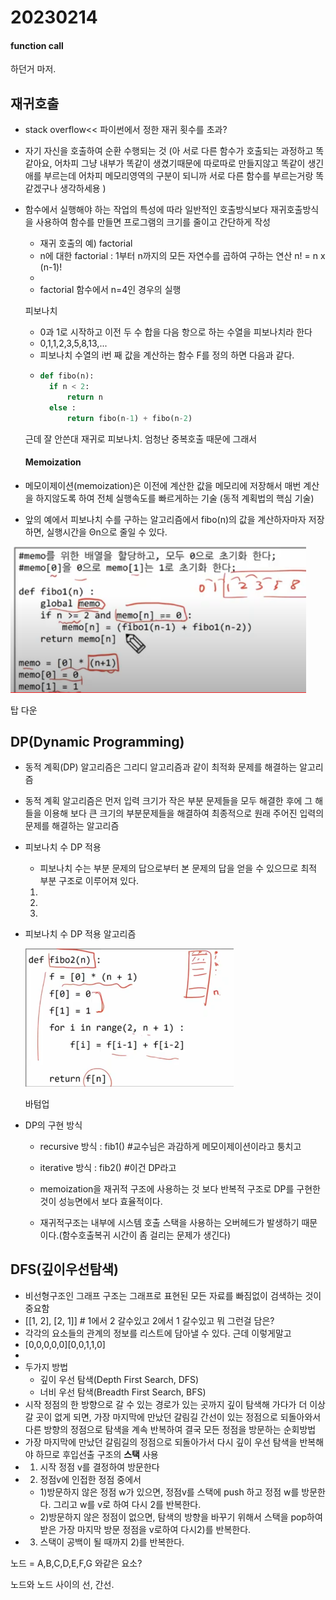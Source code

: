 # 20230214

#### function call

하던거 마저.

## 재귀호출

- stack overflow<< 파이썬에서 정한 재귀 횟수를 초과?

- 자기 자신을 호출하여 순환 수행되는 것 (아 서로 다른 함수가 호출되는 과정하고 똑같아요, 어차피 그냥 내부가 똑같이 생겼기때문에 따로따로 만들지않고 똑같이 생긴애를 부르는데 어차피 메모리영역의 구분이 되니까 서로 다른 함수를 부르는거랑 똑같겠구나 생각하세용  )

- 함수에서 실행해야 하는 작업의 특성에 따라 일반적인 호출방식보다 재귀호출방식을 사용하여 함수를 만들면 프로그램의 크기를 줄이고 간단하게 작성
  
  - 재귀 호출의 예) factorial
  - n에 대한 factorial : 1부터 n까지의 모든 자연수를 곱하여 구하는 연산
      n! = n x (n-1)!
  - 
  - factorial 함수에서 n=4인 경우의 실행
  
  피보나치
  
  - 0과 1로 시작하고 이전 두 수 합을 다음 항으로 하는 수열을 피보나치라 한다
  - 0,1,1,2,3,5,8,13,...
  - 피보나치 수열의 i번 째 값을 계산하는 함수 F를 정의 하면 다음과 같다.
  - ```python
    def fibo(n):
      if n < 2:
          return n
      else :
          return fibo(n-1) + fibo(n-2)
    ```
  
  근데 잘 안쓴대 재귀로 피보나치. 엄청난 중복호출 때문에 
  그래서
  
  #### Memoization

- 메모이제이션(memoization)은 이전에 계산한 값을 메모리에 저장해서 매번 계산을 하지않도록 하여 전체 실행속도를 빠르게하는 기술 (동적 계획법의 핵심 기술)

- 앞의 예에서 피보나치 수를 구하는 알고리즘에서 fibo(n)의 값을 계산하자마자 저장하면, 실행시간을 Θn으로 줄일 수 있다.

<img src="Stack_1_assets/2023-02-14-09-33-10-image.png" title="" alt="" width="473">

탑 다운

## DP(Dynamic Programming)

- 동적 계획(DP) 알고리즘은 그리디 알고리즘과 같이 최적화 문제를 해결하는 알고리즘

- 동적 계획 알고리즘은 먼저 입력 크기가 작은 부분 문제들을 모두 해결한 후에 그 해들을 이용해 보다 큰 크기의 부분문제들을 해결하여 최종적으로 원래 주어진 입력의 문제를 해결하는 알고리즘

- 피보나치 수 DP 적용
  
  - 피보나치 수는 부분 문제의 답으로부터 본 문제의 답을 얻을 수 있으므로 최적 부분 구조로 이루어져 있다.
  
  1)
  2)
  3)

- 피보나치 수 DP 적용 알고리즘
  
  <img src="Stack_1_assets/2023-02-14-09-41-14-image.png" title="" alt="" width="333">
  
  바텀업

- DP의 구현 방식
  
  - recursive 방식 : fib1() #교수님은 과감하게 메모이제이션이라고 퉁치고
  
  - iterative 방식 : fib2() #이건 DP라고
  
  - memoization을 재귀적 구조에 사용하는 것 보다 반복적 구조로 DP를 구현한것이 성능면에서 보다 효율적이다.
  
  - 재귀적구조는 내부에 시스템 호출 스택을 사용하는 오버헤드가 발생하기 때문이다.(함수호출복귀 시간이 좀 걸리는 문제가 생긴다)

## DFS(깊이우선탐색)

- 비선형구조인 그래프 구조는 그래프로 표현된 모든 자료를 빠짐없이 검색하는 것이 중요함
- [[1, 2], [2, 1]] # 1에서 2 갈수있고 2에서 1 갈수있고 뭐 그런걸 담은?
- 각각의 요소들의 관계의 정보를 리스트에 담아낼 수 있다. 근데 이렇게말고
- [0,0,0,0,0][0,0,1,1,0]
-  
- 두가지 방법
  - 깊이 우선 탐색(Depth First Search, DFS)
  - 너비 우선 탐색(Breadth First Search, BFS)
- 시작 정점의 한 방향으로 갈 수 있는 경로가 있는 곳까지 깊이 탐색해 가다가 더 이상 갈 곳이 없게 되면, 가장 마지막에 만났던 갈림길 간선이 있는 정점으로 되돌아와서 다른 방향의 정점으로 탐색을 계속 반복하여 결국 모든 정점을 방문하는 순회방법
- 가장 마지막에 만났던 갈림길의 정점으로 되돌아가서 다시 깊이 우선 탐색을 반복해야 하므로 후입선출 구조의 **스택** 사용
- 1. 시작 정점 v를 결정하여 방문한다
- 2. 정점v에 인접한 정점 중에서
  - 1)방문하지 않은 정점 w가 있으면, 정점v를 스택에 push 하고 정점 w를 방문한다. 그리고 w를 v로 하여 다시 2를 반복한다.
  - 2)방문하지 않은 정점이 없으면, 탐색의 방향을 바꾸기 위해서 스택을 pop하여 받은 가장 마지막 방문 정점을 v로하여 다시2)를 반복한다.
- 3. 스택이 공백이 될 때까지 2)를 반복한다.



노드 = A,B,C,D,E,F,G 와같은 요소?

노드와 노드 사이의 선, 간선.